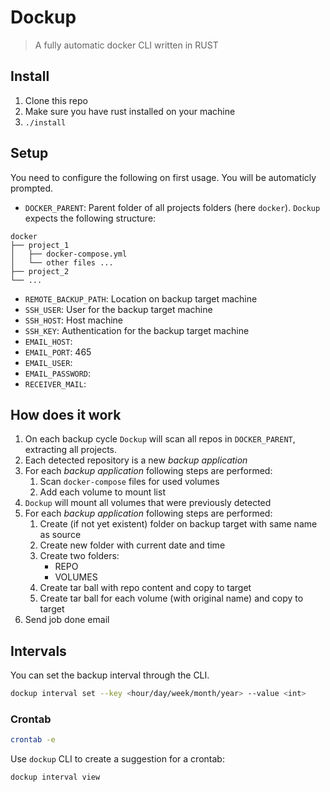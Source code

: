 # Dockup
> A fully automatic docker CLI written in RUST

## Install
1. Clone this repo
2. Make sure you have rust installed on your machine
3. `./install`

## Setup
You need to configure the following on first usage. You will be automaticly prompted.
- `DOCKER_PARENT`: Parent folder of all projects folders (here `docker`). `Dockup` expects the following structure:
```
docker
├── project_1
│   ├── docker-compose.yml
│   └── other files ...
├── project_2
└── ...
```
- `REMOTE_BACKUP_PATH`: Location on backup target machine
- `SSH_USER`: User for the backup target machine
- `SSH_HOST`: Host machine
- `SSH_KEY`: Authentication for the backup target machine
- `EMAIL_HOST`:
- `EMAIL_PORT`: 465
- `EMAIL_USER`: 
- `EMAIL_PASSWORD`: 
- `RECEIVER_MAIL`: 

## How does it work
1. On each backup cycle `Dockup` will scan all repos in `DOCKER_PARENT`, extracting all projects.
2. Each detected repository is a new *backup application*
3. For each *backup application* following steps are performed:
   1. Scan `docker-compose` files for used volumes
   2. Add each volume to mount list
4. `Dockup` will mount all volumes that were previously detected
5. For each *backup application* following steps are performed:
   1. Create (if not yet existent) folder on backup target with same name as source
   2. Create new folder with current date and time
   3. Create two folders:
      - REPO
      - VOLUMES
   4. Create tar ball with repo content and copy to target
   5. Create tar ball for each volume (with original name) and copy to target
6. Send job done email


## Intervals
You can set the backup interval through the CLI.
```sh
dockup interval set --key <hour/day/week/month/year> --value <int>
```

### Crontab
```sh
crontab -e
```
Use `dockup` CLI to create a suggestion for a crontab:
```sh
dockup interval view
```
